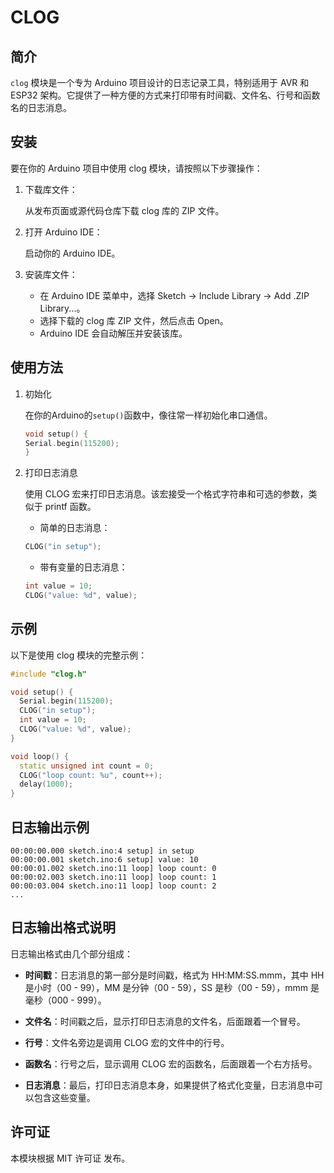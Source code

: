 # CLOG

## 简介

`clog` 模块是一个专为 Arduino 项目设计的日志记录工具，特别适用于 AVR 和 ESP32 架构。它提供了一种方便的方式来打印带有时间戳、文件名、行号和函数名的日志消息。

## 安装

要在你的 Arduino 项目中使用 clog 模块，请按照以下步骤操作：

1. 下载库文件：

    从发布页面或源代码仓库下载 clog 库的 ZIP 文件。

2. 打开 Arduino IDE：

    启动你的 Arduino IDE。

3. 安装库文件：

    - 在 Arduino IDE 菜单中，选择 Sketch -> Include Library -> Add .ZIP Library...。
    - 选择下载的 clog 库 ZIP 文件，然后点击 Open。
    - Arduino IDE 会自动解压并安装该库。

## 使用方法

1. 初始化

    在你的Arduino的`setup()`函数中，像往常一样初始化串口通信。

    ```c++
    void setup() {
    Serial.begin(115200);
    }
    ```

2. 打印日志消息

    使用 CLOG 宏来打印日志消息。该宏接受一个格式字符串和可选的参数，类似于 printf 函数。

    - 简单的日志消息：

    ```c++
    CLOG("in setup");
    ```

    - 带有变量的日志消息：

    ```c++
    int value = 10;
    CLOG("value: %d", value);
    ```

## 示例

以下是使用 clog 模块的完整示例：

```c++
#include "clog.h"

void setup() {
  Serial.begin(115200);
  CLOG("in setup");
  int value = 10;
  CLOG("value: %d", value);
}

void loop() {
  static unsigned int count = 0;
  CLOG("loop count: %u", count++);
  delay(1000);
}
```

## 日志输出示例

```log
00:00:00.000 sketch.ino:4 setup] in setup
00:00:00.001 sketch.ino:6 setup] value: 10
00:00:01.002 sketch.ino:11 loop] loop count: 0
00:00:02.003 sketch.ino:11 loop] loop count: 1
00:00:03.004 sketch.ino:11 loop] loop count: 2
...
```

## 日志输出格式说明

日志输出格式由几个部分组成：

- **时间戳**：日志消息的第一部分是时间戳，格式为 HH:MM:SS.mmm，其中 HH 是小时（00 - 99），MM 是分钟（00 - 59），SS 是秒（00 - 59），mmm 是毫秒（000 - 999）。

- **文件名**：时间戳之后，显示打印日志消息的文件名，后面跟着一个冒号。

- **行号**：文件名旁边是调用 CLOG 宏的文件中的行号。

- **函数名**：行号之后，显示调用 CLOG 宏的函数名，后面跟着一个右方括号。

- **日志消息**：最后，打印日志消息本身，如果提供了格式化变量，日志消息中可以包含这些变量。

## 许可证

本模块根据 MIT 许可证 发布。
